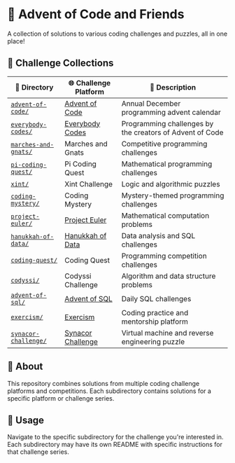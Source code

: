 # 🎄 Advent of Code and Friends

A collection of solutions to various coding challenges and puzzles, all in one place!

## 📁 Challenge Collections

| 📂 Directory | 🌐 Challenge Platform | 📝 Description |
|--------------|----------------------|------------------|
| [`advent-of-code/`](advent-of-code/) | [Advent of Code](https://adventofcode.com/) | Annual December programming advent calendar |
| [`everybody-codes/`](everybody-codes/) | [Everybody Codes](https://everybody.codes/) | Programming challenges by the creators of Advent of Code |
| [`marches-and-gnats/`](marches-and-gnats/) | Marches and Gnats | Competitive programming challenges |
| [`pi-coding-quest/`](pi-coding-quest/) | Pi Coding Quest | Mathematical programming challenges |
| [`xint/`](xint/) | Xint Challenge | Logic and algorithmic puzzles |
| [`coding-mystery/`](coding-mystery/) | Coding Mystery | Mystery-themed programming challenges |
| [`project-euler/`](project-euler/) | [Project Euler](https://projecteuler.net/) | Mathematical computation problems |
| [`hanukkah-of-data/`](hanukkah-of-data/) | [Hanukkah of Data](https://hanukkah.bluebird.sh/) | Data analysis and SQL challenges |
| [`coding-quest/`](coding-quest/) | Coding Quest | Programming competition challenges |
| [`codyssi/`](codyssi/) | Codyssi Challenge | Algorithm and data structure problems |
| [`advent-of-sql/`](advent-of-sql/) | [Advent of SQL](https://adventofsql.com/) | Daily SQL challenges |
| [`exercism/`](exercism/) | [Exercism](https://exercism.org/) | Coding practice and mentorship platform |
| [`synacor-challenge/`](synacor-challenge/) | [Synacor Challenge](https://challenge.synacor.com/) | Virtual machine and reverse engineering puzzle |

## 🎯 About

This repository combines solutions from multiple coding challenge platforms and competitions. Each subdirectory contains solutions for a specific platform or challenge series.

## 🚀 Usage

Navigate to the specific subdirectory for the challenge you're interested in. Each subdirectory may have its own README with specific instructions for that challenge series.
